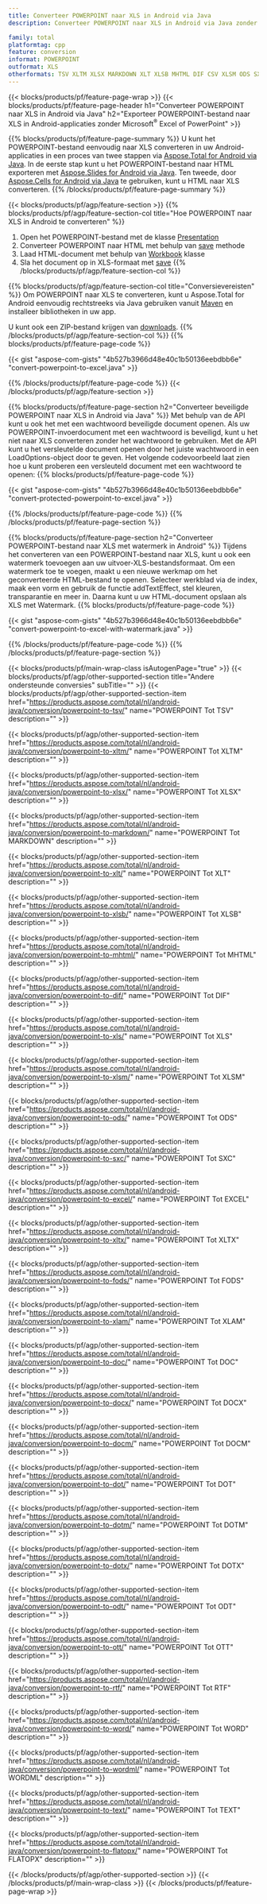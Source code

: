 ```yaml
---
title: Converteer POWERPOINT naar XLS in Android via Java
description: Converteer POWERPOINT naar XLS in Android via Java zonder Microsoft Excel of PowerPoint te gebruiken

family: total
platformtag: cpp
feature: conversion
informat: POWERPOINT
outformat: XLS
otherformats: TSV XLTM XLSX MARKDOWN XLT XLSB MHTML DIF CSV XLSM ODS SXC EXCEL XLTX FODS XLAM DOC DOCX DOCM DOT DOTM DOTX ODT OTT RTF WORD WORDML TEXT FLATOPX
---
```

{{< blocks/products/pf/feature-page-wrap >}}
{{< blocks/products/pf/feature-page-header h1="Converteer POWERPOINT naar XLS in Android via Java" h2="Exporteer POWERPOINT-bestand naar XLS in Android-applicaties zonder Microsoft<sup>&reg;</sup> Excel of PowerPoint" >}}

{{% blocks/products/pf/feature-page-summary %}}
U kunt het POWERPOINT-bestand eenvoudig naar XLS converteren in uw Android-applicaties in een proces van twee stappen via [Aspose.Total for Android via Java](https://products.aspose.com/total/android-java/). In de eerste stap kunt u het POWERPOINT-bestand naar HTML exporteren met [Aspose.Slides for Android via Java](https://products.aspose.com/slides/android-java/). Ten tweede, door [Aspose.Cells for Android via Java](https://products.aspose.com/cells/android-java/) te gebruiken, kunt u HTML naar XLS converteren. 
{{% /blocks/products/pf/feature-page-summary  %}}

{{< blocks/products/pf/agp/feature-section >}}
{{% blocks/products/pf/agp/feature-section-col title="Hoe POWERPOINT naar XLS in Android te converteren" %}}
1. Open het POWERPOINT-bestand met de klasse [Presentation](https://reference.aspose.com/slides/java/com.aspose.slides/Presentation)
2. Converteer POWERPOINT naar HTML met behulp van [save](https://reference.aspose.com/slides/java/com.aspose.slides/Presentation#save-java.lang.String-int-com.aspose.slides.ISaveOptions-) methode
3. Laad HTML-document met behulp van [Workbook](https://reference.aspose.com/cells/java/com.aspose.cells/Workbook) klasse
4. Sla het document op in XLS-formaat met [save](https://reference.aspose.com/cells/java/com.aspose.cells/)
{{% /blocks/products/pf/agp/feature-section-col %}}

{{% blocks/products/pf/agp/feature-section-col title="Conversievereisten" %}}
Om POWERPOINT naar XLS te converteren, kunt u Aspose.Total for Android eenvoudig rechtstreeks via Java gebruiken vanuit [Maven](https://repository.aspose.com/webapp/#/artifacts/browse/tree/General/repo/com/aspose/aspose-total) en installeer bibliotheken in uw app.

U kunt ook een ZIP-bestand krijgen van [downloads](https://downloads.aspose.com/total/androidjava).
{{% /blocks/products/pf/agp/feature-section-col %}}
{{% blocks/products/pf/feature-page-code %}}

{{< gist "aspose-com-gists" "4b527b3966d48e40c1b50136eebdbb6e" "convert-powerpoint-to-excel.java" >}}



{{% /blocks/products/pf/feature-page-code %}}
{{< /blocks/products/pf/agp/feature-section >}}

{{% blocks/products/pf/feature-page-section  h2="Converteer beveiligde POWERPOINT naar XLS in Android via Java" %}}
Met behulp van de API kunt u ook het met een wachtwoord beveiligde document openen. Als uw POWERPOINT-invoerdocument met een wachtwoord is beveiligd, kunt u het niet naar XLS converteren zonder het wachtwoord te gebruiken. Met de API kunt u het versleutelde document openen door het juiste wachtwoord in een LoadOptions-object door te geven. Het volgende codevoorbeeld laat zien hoe u kunt proberen een versleuteld document met een wachtwoord te openen:
{{% blocks/products/pf/feature-page-code %}}

{{< gist "aspose-com-gists" "4b527b3966d48e40c1b50136eebdbb6e" "convert-protected-powerpoint-to-excel.java" >}}

{{% /blocks/products/pf/feature-page-code  %}}
{{% /blocks/products/pf/feature-page-section %}}

{{% blocks/products/pf/feature-page-section  h2="Converteer POWERPOINT-bestand naar XLS met watermerk in Android" %}}
Tijdens het converteren van een POWERPOINT-bestand naar XLS, kunt u ook een watermerk toevoegen aan uw uitvoer-XLS-bestandsformaat. Om een watermerk toe te voegen, maakt u een nieuwe werkmap om het geconverteerde HTML-bestand te openen. Selecteer werkblad via de index, maak een vorm en gebruik de functie addTextEffect, stel kleuren, transparantie en meer in. Daarna kunt u uw HTML-document opslaan als XLS met Watermark.
{{% blocks/products/pf/feature-page-code %}}

{{< gist "aspose-com-gists" "4b527b3966d48e40c1b50136eebdbb6e" "convert-powerpoint-to-excel-with-watermark.java" >}}

{{% /blocks/products/pf/feature-page-code  %}}
{{% /blocks/products/pf/feature-page-section %}}

{{< blocks/products/pf/main-wrap-class isAutogenPage="true" >}}
{{< blocks/products/pf/agp/other-supported-section title="Andere ondersteunde conversies" subTitle="" >}}
{{< blocks/products/pf/agp/other-supported-section-item href="https://products.aspose.com/total/nl/android-java/conversion/powerpoint-to-tsv/" name="POWERPOINT Tot TSV" description="" >}}

{{< blocks/products/pf/agp/other-supported-section-item href="https://products.aspose.com/total/nl/android-java/conversion/powerpoint-to-xltm/" name="POWERPOINT Tot XLTM" description="" >}}

{{< blocks/products/pf/agp/other-supported-section-item href="https://products.aspose.com/total/nl/android-java/conversion/powerpoint-to-xlsx/" name="POWERPOINT Tot XLSX" description="" >}}

{{< blocks/products/pf/agp/other-supported-section-item href="https://products.aspose.com/total/nl/android-java/conversion/powerpoint-to-markdown/" name="POWERPOINT Tot MARKDOWN" description="" >}}

{{< blocks/products/pf/agp/other-supported-section-item href="https://products.aspose.com/total/nl/android-java/conversion/powerpoint-to-xlt/" name="POWERPOINT Tot XLT" description="" >}}

{{< blocks/products/pf/agp/other-supported-section-item href="https://products.aspose.com/total/nl/android-java/conversion/powerpoint-to-xlsb/" name="POWERPOINT Tot XLSB" description="" >}}

{{< blocks/products/pf/agp/other-supported-section-item href="https://products.aspose.com/total/nl/android-java/conversion/powerpoint-to-mhtml/" name="POWERPOINT Tot MHTML" description="" >}}

{{< blocks/products/pf/agp/other-supported-section-item href="https://products.aspose.com/total/nl/android-java/conversion/powerpoint-to-dif/" name="POWERPOINT Tot DIF" description="" >}}

{{< blocks/products/pf/agp/other-supported-section-item href="https://products.aspose.com/total/nl/android-java/conversion/powerpoint-to-xls/" name="POWERPOINT Tot XLS" description="" >}}

{{< blocks/products/pf/agp/other-supported-section-item href="https://products.aspose.com/total/nl/android-java/conversion/powerpoint-to-xlsm/" name="POWERPOINT Tot XLSM" description="" >}}

{{< blocks/products/pf/agp/other-supported-section-item href="https://products.aspose.com/total/nl/android-java/conversion/powerpoint-to-ods/" name="POWERPOINT Tot ODS" description="" >}}

{{< blocks/products/pf/agp/other-supported-section-item href="https://products.aspose.com/total/nl/android-java/conversion/powerpoint-to-sxc/" name="POWERPOINT Tot SXC" description="" >}}

{{< blocks/products/pf/agp/other-supported-section-item href="https://products.aspose.com/total/nl/android-java/conversion/powerpoint-to-excel/" name="POWERPOINT Tot EXCEL" description="" >}}

{{< blocks/products/pf/agp/other-supported-section-item href="https://products.aspose.com/total/nl/android-java/conversion/powerpoint-to-xltx/" name="POWERPOINT Tot XLTX" description="" >}}

{{< blocks/products/pf/agp/other-supported-section-item href="https://products.aspose.com/total/nl/android-java/conversion/powerpoint-to-fods/" name="POWERPOINT Tot FODS" description="" >}}

{{< blocks/products/pf/agp/other-supported-section-item href="https://products.aspose.com/total/nl/android-java/conversion/powerpoint-to-xlam/" name="POWERPOINT Tot XLAM" description="" >}}

{{< blocks/products/pf/agp/other-supported-section-item href="https://products.aspose.com/total/nl/android-java/conversion/powerpoint-to-doc/" name="POWERPOINT Tot DOC" description="" >}}

{{< blocks/products/pf/agp/other-supported-section-item href="https://products.aspose.com/total/nl/android-java/conversion/powerpoint-to-docx/" name="POWERPOINT Tot DOCX" description="" >}}

{{< blocks/products/pf/agp/other-supported-section-item href="https://products.aspose.com/total/nl/android-java/conversion/powerpoint-to-docm/" name="POWERPOINT Tot DOCM" description="" >}}

{{< blocks/products/pf/agp/other-supported-section-item href="https://products.aspose.com/total/nl/android-java/conversion/powerpoint-to-dot/" name="POWERPOINT Tot DOT" description="" >}}

{{< blocks/products/pf/agp/other-supported-section-item href="https://products.aspose.com/total/nl/android-java/conversion/powerpoint-to-dotm/" name="POWERPOINT Tot DOTM" description="" >}}

{{< blocks/products/pf/agp/other-supported-section-item href="https://products.aspose.com/total/nl/android-java/conversion/powerpoint-to-dotx/" name="POWERPOINT Tot DOTX" description="" >}}

{{< blocks/products/pf/agp/other-supported-section-item href="https://products.aspose.com/total/nl/android-java/conversion/powerpoint-to-odt/" name="POWERPOINT Tot ODT" description="" >}}

{{< blocks/products/pf/agp/other-supported-section-item href="https://products.aspose.com/total/nl/android-java/conversion/powerpoint-to-ott/" name="POWERPOINT Tot OTT" description="" >}}

{{< blocks/products/pf/agp/other-supported-section-item href="https://products.aspose.com/total/nl/android-java/conversion/powerpoint-to-rtf/" name="POWERPOINT Tot RTF" description="" >}}

{{< blocks/products/pf/agp/other-supported-section-item href="https://products.aspose.com/total/nl/android-java/conversion/powerpoint-to-word/" name="POWERPOINT Tot WORD" description="" >}}

{{< blocks/products/pf/agp/other-supported-section-item href="https://products.aspose.com/total/nl/android-java/conversion/powerpoint-to-wordml/" name="POWERPOINT Tot WORDML" description="" >}}

{{< blocks/products/pf/agp/other-supported-section-item href="https://products.aspose.com/total/nl/android-java/conversion/powerpoint-to-text/" name="POWERPOINT Tot TEXT" description="" >}}

{{< blocks/products/pf/agp/other-supported-section-item href="https://products.aspose.com/total/nl/android-java/conversion/powerpoint-to-flatopx/" name="POWERPOINT Tot FLATOPX" description="" >}}


{{< /blocks/products/pf/agp/other-supported-section >}}
{{< /blocks/products/pf/main-wrap-class >}}
{{< /blocks/products/pf/feature-page-wrap >}}